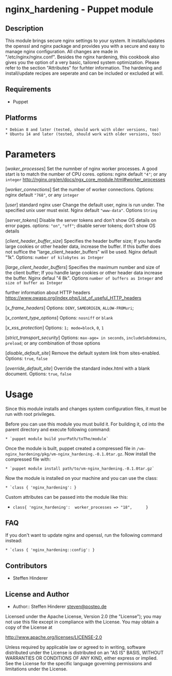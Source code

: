 # nginx_hardening - Puppet module

## Description
This module brings secure nginx settings to your system. It installs/updates the openssl and nginx package and provides you with a secure and easy to manage nginx configuration. 
All changes are made in "/etc/nginx/nginx.conf". Besides the nginx hardening, this cookbook also gives you the option of a very basic, tailored system optimization. 
Please refer to the section "Attributes" for furhter information. The hardening and install/update recipes are seperate and can be included or excluded at will.

## Requirements
* Puppet

## Platforms 
    * Debian 8 and later (tested, should work with older versions, too)
    * Ubuntu 14 and later (tested, should work with older versions, too)
    
# Parameters
[*woker_processes*]
Set the numnber of nginx worker processes. A good start is to match the number of CPU cores.
options: nginx default `"4"`;  or any `integer` http://nginx.org/en/docs/ngx_core_module.html#worker_processes

[*worker_connections*]
Set the number of worker connections.
Options: nginx default `"768"`, or any `integer`

[*user*]
standard nginx user
Change the default user, nginx is run under. The specified unix user must exist. Nginx default `"www-data"`. Options `String`

[*server_tokens*]
Disable the server tokens and don't show OS details on error pages.
options: `"on"`, `"off"`; disable server tokens; don't show OS details

[*client_header_buffer_size*]
Specifies the header buffer size; If you handle large cookies or other header data, increase the buffer. If this buffer does not suffice the "large_client_header_buffers" will be used. Nginx default "1k". Options: `number of kilobytes as Integer`

[*large_client_header_buffers*]
Specifies the maximum number and size of the client buffer; If you handle large cookies or other header data increase the buffer. Nginx defaul "4 8k". Options `number of buffers as Integer` and `size of buffer as Integer`


further information about HTTP headers https://www.owasp.org/index.php/List_of_useful_HTTP_headers

[*x_frame_headers*]
Options: `DENY`, `SAMEORIGIN`, `ALLOW-FROMuri`; 

[*x_content_type_options*]
Options: `nosniff` or  `blank`

[*x_xss_protection*]
Options: `1; mode=block`, `0`, `1`

[*strict_transport_security*]
Options: `max-age= in seconds`, `includeSubdomains`, `preload`; or any combination of those options

[*disable_default_site*]
Remove the default system link from sites-enabled. Options: `true`, `false`  

[*override_default_site*]
Override the standard index.html with a blank document. Options: `true`, `false`

# Usage 
Since this module installs and changes system configuration files, it must be run with root privileges.

Before you can use this module you must build it. For building it, cd into the parent directory and execute following command:

    * `puppet module build yourPath/toThe/module`
    
Once the module is built, puppet created a compressed file in `/vm-nginx_hardening/pkg/vm-nginx_hardening.-0.1.0tar.gz`. 
Now install the compressed file with:

    * `puppet module install path/to/vm-nginx_hardening.-0.1.0tar.gz`

Ńow the module is installed on your machine and you can use the class:

    * `class { 'nginx_hardening': }
    
Custom attributes can be passed into the module like this:
    
  * `class{ 'nginx_hardening': 
                worker_processes => "18",     
        }`
        
## FAQ
If you don't want to update nginx and openssl, run the following command instead:

    * `class { 'nginx_hardening::config': }

## Contributors
* Steffen Hinderer


## License and Author
 * Author:: Steffen Hinderer steven@posteo.de
 
Licensed under the Apache License, Version 2.0 (the "License"); you may not use this file except in compliance with the License. You may obtain a copy of the License at

http://www.apache.org/licenses/LICENSE-2.0

Unless required by applicable law or agreed to in writing, software distributed under the License is distributed on an "AS IS" BASIS, WITHOUT WARRANTIES OR CONDITIONS OF ANY KIND, either express or implied. See the License for the specific language governing permissions and limitations under the License.